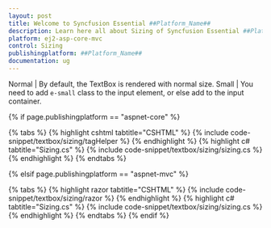 ```yaml
---
layout: post
title: Welcome to Syncfusion Essential ##Platform_Name##
description: Learn here all about Sizing of Syncfusion Essential ##Platform_Name## widgets based on HTML5 and jQuery.
platform: ej2-asp-core-mvc
control: Sizing
publishingplatform: ##Platform_Name##
documentation: ug
---
```


  Normal     | By default, the TextBox is rendered with normal size.
  Small      | You need to add `e-small` class to the input element, or else add to the input container.

{% if page.publishingplatform == "aspnet-core" %}

{% tabs %}
{% highlight cshtml tabtitle="CSHTML" %}
{% include code-snippet/textbox/sizing/tagHelper %}
{% endhighlight %}
{% highlight c# tabtitle="Sizing.cs" %}
{% include code-snippet/textbox/sizing/sizing.cs %}
{% endhighlight %}
{% endtabs %}

{% elsif page.publishingplatform == "aspnet-mvc" %}

{% tabs %}
{% highlight razor tabtitle="CSHTML" %}
{% include code-snippet/textbox/sizing/razor %}
{% endhighlight %}
{% highlight c# tabtitle="Sizing.cs" %}
{% include code-snippet/textbox/sizing/sizing.cs %}
{% endhighlight %}
{% endtabs %}
{% endif %}


